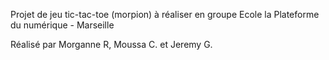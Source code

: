 Projet de jeu tic-tac-toe (morpion) à réaliser en groupe
Ecole la Plateforme du numérique - Marseille

Réalisé par Morganne R, Moussa C. et Jeremy G.
